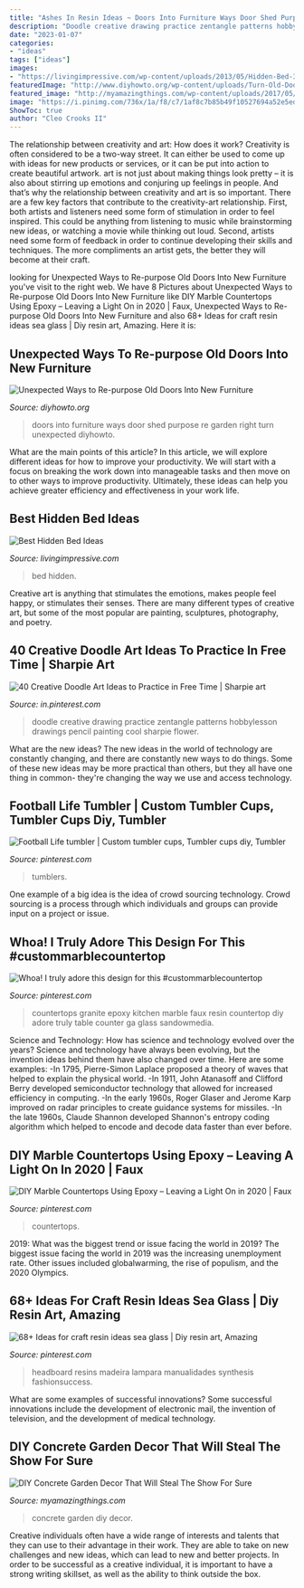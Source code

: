 ```yaml
---
title: "Ashes In Resin Ideas ~ Doors Into Furniture Ways Door Shed Purpose Re Garden Right Turn Unexpected Diyhowto"
description: "Doodle creative drawing practice zentangle patterns hobbylesson drawings pencil painting cool sharpie flower"
date: "2023-01-07"
categories:
- "ideas"
tags: ["ideas"]
images:
- "https://livingimpressive.com/wp-content/uploads/2013/05/Hidden-Bed-3.jpg"
featuredImage: "http://www.diyhowto.org/wp-content/uploads/Turn-Old-Door-Into-Garden-Shed-DIYHowto.jpg"
featured_image: "http://myamazingthings.com/wp-content/uploads/2017/05/concrete-garden-decor.jpg"
image: "https://i.pinimg.com/736x/1a/f8/c7/1af8c7b85b49f10527694a52e5ed2875.jpg"
ShowToc: true
author: "Cleo Crooks II"
---
```



The relationship between creativity and art: How does it work?
Creativity is often considered to be a two-way street. It can either be used to come up with ideas for new products or services, or it can be put into action to create beautiful artwork. art is not just about making things look pretty – it is also about stirring up emotions and conjuring up feelings in people. And that’s why the relationship between creativity and art is so important.
There are a few key factors that contribute to the creativity-art relationship. First, both artists and listeners need some form of stimulation in order to feel inspired. This could be anything from listening to music while brainstorming new ideas, or watching a movie while thinking out loud. Second, artists need some form of feedback in order to continue developing their skills and techniques. The more compliments an artist gets, the better they will become at their craft.

	

		
looking for Unexpected Ways to Re-purpose Old Doors Into New Furniture you've visit to the right web. We have 8 Pictures about Unexpected Ways to Re-purpose Old Doors Into New Furniture like DIY Marble Countertops Using Epoxy – Leaving a Light On in 2020 | Faux, Unexpected Ways to Re-purpose Old Doors Into New Furniture and also 68+ Ideas for craft resin ideas sea glass | Diy resin art, Amazing. Here it is:
		
    
## Unexpected Ways To Re-purpose Old Doors Into New Furniture

<img loading=lazy src="http://www.diyhowto.org/wp-content/uploads/Turn-Old-Door-Into-Garden-Shed-DIYHowto.jpg" onerror="this.onerror=null;this.src='https://tse4.mm.bing.net/th?id=OIP.4XTgs7_C0Bh-H4MtIxttsAHaJ4&amp;pid=15.1';" alt="Unexpected Ways to Re-purpose Old Doors Into New Furniture">

_Source: diyhowto.org_

>doors into furniture ways door shed purpose re garden right turn unexpected diyhowto. 

	

What are the main points of this article?
In this article, we will explore different ideas for how to improve your productivity. We will start with a focus on breaking the work down into manageable tasks and then move on to other ways to improve productivity. Ultimately, these ideas can help you achieve greater efficiency and effectiveness in your work life.

    
## Best Hidden Bed Ideas

<img loading=lazy src="https://livingimpressive.com/wp-content/uploads/2013/05/Hidden-Bed-3.jpg" onerror="this.onerror=null;this.src='https://tse2.mm.bing.net/th?id=OIP.M930kka5RDVZD70UIKzqwgHaLI&amp;pid=15.1';" alt="Best Hidden Bed Ideas">

_Source: livingimpressive.com_

>bed hidden. 

	

Creative art is anything that stimulates the emotions, makes people feel happy, or stimulates their senses. There are many different types of creative art, but some of the most popular are painting, sculptures, photography, and poetry.

    
## 40 Creative Doodle Art Ideas To Practice In Free Time | Sharpie Art

<img loading=lazy src="https://i.pinimg.com/736x/3f/04/fd/3f04fd471fd2a4906a693da66701b7b2.jpg" onerror="this.onerror=null;this.src='https://tse4.mm.bing.net/th?id=OIP.QdGUbNukvqxfb78FDaie1gHaMW&amp;pid=15.1';" alt="40 Creative Doodle Art Ideas to Practice in Free Time | Sharpie art">

_Source: in.pinterest.com_

>doodle creative drawing practice zentangle patterns hobbylesson drawings pencil painting cool sharpie flower. 

	

What are the new ideas?
The new ideas in the world of technology are constantly changing, and there are constantly new ways to do things. Some of these new ideas may be more practical than others, but they all have one thing in common- they're changing the way we use and access technology.

    
## Football Life Tumbler | Custom Tumbler Cups, Tumbler Cups Diy, Tumbler

<img loading=lazy src="https://i.pinimg.com/736x/52/da/24/52da2486046587f401bb8d6ee3b5a8e8.jpg" onerror="this.onerror=null;this.src='https://tse4.mm.bing.net/th?id=OIP.buKB5taOU5mjVY_zqHYtCwHaJ3&amp;pid=15.1';" alt="Football Life tumbler | Custom tumbler cups, Tumbler cups diy, Tumbler">

_Source: pinterest.com_

>tumblers. 

	

One example of a big idea is the idea of crowd sourcing technology. Crowd sourcing is a process through which individuals and groups can provide input on a project or issue.

    
## Whoa! I Truly Adore This Design For This #custommarblecountertop

<img loading=lazy src="https://i.pinimg.com/736x/1a/f8/c7/1af8c7b85b49f10527694a52e5ed2875.jpg" onerror="this.onerror=null;this.src='https://tse3.mm.bing.net/th?id=OIP.aDw5BELsDkevDp4RpuFHtAHaJ4&amp;pid=15.1';" alt="Whoa! I truly adore this design for this #custommarblecountertop">

_Source: pinterest.com_

>countertops granite epoxy kitchen marble faux resin countertop diy adore truly table counter ga glass sandowmedia. 

	

Science and Technology: How has science and technology evolved over the years?
Science and technology have always been evolving, but the invention ideas behind them have also changed over time. Here are some examples: 
-In 1795, Pierre-Simon Laplace proposed a theory of waves that helped to explain the physical world. 
-In 1911, John Atanasoff and Clifford Berry developed semiconductor technology that allowed for increased efficiency in computing. 
-In the early 1960s, Roger Glaser and Jerome Karp improved on radar principles to create guidance systems for missiles.
-In the late 1960s, Claude Shannon developed Shannon's entropy coding algorithm which helped to encode and decode data faster than ever before.

    
## DIY Marble Countertops Using Epoxy – Leaving A Light On In 2020 | Faux

<img loading=lazy src="https://i.pinimg.com/736x/c0/ce/c2/c0cec27e83f1dbfc54dd52565e63baca.jpg" onerror="this.onerror=null;this.src='https://tse2.mm.bing.net/th?id=OIP.auD70flPFJMd_dXCp4-FqgHaJ3&amp;pid=15.1';" alt="DIY Marble Countertops Using Epoxy – Leaving a Light On in 2020 | Faux">

_Source: pinterest.com_

>countertops. 

	

2019: What was the biggest trend or issue facing the world in 2019?
The biggest issue facing the world in 2019 was the increasing unemployment rate. Other issues included globalwarming, the rise of populism, and the 2020 Olympics.

    
## 68+ Ideas For Craft Resin Ideas Sea Glass | Diy Resin Art, Amazing

<img loading=lazy src="https://i.pinimg.com/736x/32/3f/cc/323fcc2e8af17ca013fb0bdcc791481d.jpg" onerror="this.onerror=null;this.src='https://tse3.mm.bing.net/th?id=OIP.HLikaEY4vHVRxoOvIA6XygAAAA&amp;pid=15.1';" alt="68+ Ideas for craft resin ideas sea glass | Diy resin art, Amazing">

_Source: pinterest.com_

>headboard resins madeira lampara manualidades synthesis fashionsuccess. 

	

What are some examples of successful innovations?
Some successful innovations include the development of electronic mail, the invention of television, and the development of medical technology.

    
## DIY Concrete Garden Decor That Will Steal The Show For Sure

<img loading=lazy src="http://myamazingthings.com/wp-content/uploads/2017/05/concrete-garden-decor.jpg" onerror="this.onerror=null;this.src='https://tse4.mm.bing.net/th?id=OIP.3lr1ROxz5DH56a-qOKulDQHaD3&amp;pid=15.1';" alt="DIY Concrete Garden Decor That Will Steal The Show For Sure">

_Source: myamazingthings.com_

>concrete garden diy decor. 

	

Creative individuals often have a wide range of interests and talents that they can use to their advantage in their work. They are able to take on new challenges and new ideas, which can lead to new and better projects. In order to be successful as a creative individual, it is important to have a strong writing skillset, as well as the ability to think outside the box.

